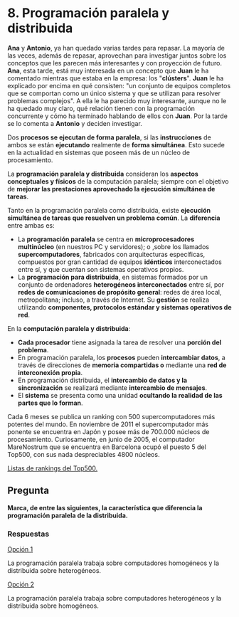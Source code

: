 # 8. Programación paralela y distribuida

 **Ana** y **Antonio**, ya han quedado varias tardes para repasar. La mayoría de las veces, además de repasar, aprovechan para investigar juntos sobre los conceptos que les parecen más interesantes y con proyección de futuro. **Ana**, esta tarde, está muy interesada en un concepto que **Juan** le ha comentado mientras que estaba en la empresa: los "**clústers**". **Juan** le ha explicado por encima en qué consisten: "un conjunto de equipos completos que se comportan como un único sistema y que se utilizan para resolver problemas complejos". A ella le ha parecido muy interesante, aunque no le ha quedado muy claro, qué relación tienen con la programación concurrente y cómo ha terminado hablando de ellos con **Juan**. Por la tarde se lo comenta a **Antonio** y deciden investigar.

 Dos **procesos se ejecutan de forma paralela**, si las **instrucciones** de ambos se están **ejecutando** realmente de **forma simultánea**. Esto sucede en la actualidad en sistemas que poseen más de un núcleo de procesamiento.

 La **programación paralela y distribuida** consideran los **aspectos conceptuales y físicos** de la computación paralela; siempre con el objetivo de **mejorar las prestaciones aprovechado la ejecución simultánea de tareas**.

 Tanto en la programación paralela como distribuida, existe **ejecución simultánea de tareas que resuelven un problema común**. La **diferencia** entre ambas es:

* La **programación paralela** se centra en **microprocesadores multinúcleo** \(en nuestros PC y servidores\); o ,sobre los llamados **supercomputadores**, fabricados con arquitecturas específicas, compuestos por gran cantidad de equipos **idénticos** interconectados entre sí, y que cuentan son sistemas operativos propios.
* La **programación para distribuida**, en sistemas formados por un conjunto de ordenadores **heterogéneos interconectados** entre sí, por **redes de comunicaciones de propósito general**: redes de área local, metropolitana; incluso, a través de Internet. Su **gestión** se realiza utilizando **componentes, protocolos estándar y sistemas operativos de red**.

 En la **computación paralela y distribuida**:

* **Cada procesador** tiene asignada la tarea de resolver una **porción del problema**.
* En programación paralela, los **procesos** pueden **intercambiar datos**, a través de direcciones de **memoria compartidas o** mediante una **red de interconexión propia**.
* En programación distribuida, el **intercambio de datos y la sincronización** se realizará mediante **intercambio de mensajes**.
* El **sistema** se presenta como una unidad **ocultando la realidad de las partes que lo forman**.

Cada 6 meses se publica un ranking con 500 supercomputadores más potentes del mundo. En noviembre de 2011 el supercomputador más ponente se encuentra en Japón y posee más de 700.000 núcleos de procesamiento. Curiosamente, en junio de 2005, el computador MareNostrum que se encuentra en Barcelona ocupó el puesto 5 del Top500, con sus nada despreciables 4800 núcleos.

[Listas de rankings del Top500.](http://www.top500.org/lists)

## Pregunta

**Marca, de entre las siguientes, la característica que diferencia la programación paralela de la distribuida.**

### Respuestas

 [Opción 1]()

 La programación paralela trabaja sobre computadores homogéneos y la distribuida sobre heterogéneos.

 [Opción 2]()

 La programación paralela trabaja sobre computadores heterogéneos y la distribuida sobre homogéneos.

